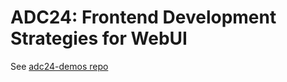 # ADC24: Frontend Development Strategies for WebUI

See [adc24-demos repo](https://github.com/tskare/adc24-demos)
